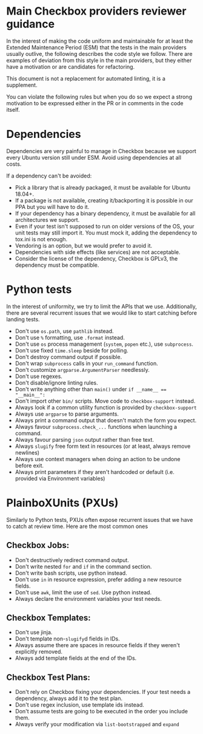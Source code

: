 # Main Checkbox providers reviewer guidance

In the interest of making the code uniform and maintainable for at least the
Extended Maintenance Period (ESM) that the tests in the main providers usually
outlive, the following describes the code style we follow. There are examples
of deviation from this style in the main providers, but they either have a
motivation or are candidates for refactoring.

This document is not a replacement for automated linting, it is a supplement.

You can violate the following rules but when you do so we expect a strong
motivation to be expressed either in the PR or in comments in the code itself.

# Dependencies

Dependencies are very painful to manage in Checkbox because we support every
Ubuntu version still under ESM. Avoid using dependencies at all costs.

If a dependency can't be avoided:
- Pick a library that is already packaged, it must be available for
Ubuntu 18.04+.
- If a package is not available, creating it/backporting it is possible in our
PPA but you will have to do it.
- If your dependency has a binary dependency, it must be available for all
architectures we support.
- Even if your test isn't supposed to run on older versions of the OS, your
unit tests may still import it. You must mock it, adding the dependency to
tox.ini is not enough.
- Vendoring is an option, but we would prefer to avoid it.
- Dependencies with side effects (like services) are not acceptable.
- Consider the license of the dependency, Checkbox is GPLv3, the dependency
must be compatible.

# Python tests

In the interest of uniformity, we try to limit the APIs that we use.
Additionally, there are several recurrent issues that we would like to start
catching before landing tests.

- Don't use `os.path`, use `pathlib` instead.
- Don't use `%` formatting, use `.format` instead.
- Don't use `os` process management (`system`, `popen` etc.), use `subprocess`.
- Don't use fixed `time.sleep` beside for polling.
- Don't destroy command output if possible.
- Don't wrap `subprocess` calls in your `run_command` function.
- Don't customize `argparse.ArgumentParser` needlessly.
- Don't use regexes.
- Don't disable/ignore linting rules.
- Don't write anything other than `main()` under `if __name__ == "__main__":`
- Don't import other `bin/` scripts. Move code to `checkbox-support` instead.
- Always look if a common utility function is provided by `checkbox-support`
- Always use `argparse` to parse arguments.
- Always print a command output that doesn't match the form you expect.
- Always favour `subprocess.check_...` functions when launching a command.
- Always favour parsing `json` output rather than free text.
- Always `slugify` free form text in resources (or at least, always remove
newlines)
- Always use context managers when doing an action to be undone before exit.
- Always print parameters if they aren't hardcoded or default (i.e. provided
via Environment variables)

# PlainboXUnits (PXUs)

Similarly to Python tests, PXUs often expose recurrent issues that we have to
catch at review time. Here are the most common ones

## Checkbox Jobs:

- Don't destructively redirect command output.
- Don't write nested `for` and `if` in the command section.
- Don't write bash scripts, use python instead.
- Don't use `in` in resource expression, prefer adding a new resource fields.
- Don't use `awk`, limit the use of `sed`. Use python instead.
- Always declare the environment variables your test needs.

## Checkbox Templates:
- Don't use jinja.
- Don't template non-`slugify`d fields in IDs.
- Always assume there are spaces in resource fields if they weren't explicitly
removed.
- Always add template fields at the end of the IDs.

## Checkbox Test Plans:
- Don't rely on Checkbox fixing your dependencies. If your test needs a
dependency, always add it to the test plan.
- Don't use regex inclusion, use template ids instead.
- Don't assume tests are going to be executed in the order you include them.
- Always verify your modification via `list-bootstrapped` and `expand`
